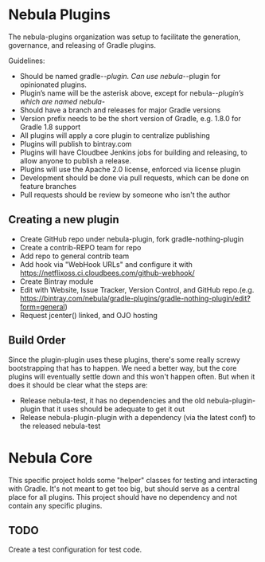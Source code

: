 Nebula Plugins
=============
The nebula-plugins organization was setup to facilitate the generation, governance, and releasing of Gradle plugins.

Guidelines:
* Should be named gradle-*-plugin. Can use nebula-*-plugin for opinionated plugins.
* Plugin’s name will be the asterisk above, except for nebula-*-plugin’s which are named nebula-*
* Should have a branch and releases for major Gradle versions
* Version prefix needs to be the short version of Gradle, e.g. 1.8.0 for Gradle 1.8 support
* All plugins will apply a core plugin to centralize publishing
* Plugins will publish to bintray.com
* Plugins will have Cloudbee Jenkins jobs for building and releasing, to allow anyone to publish a release.
* Plugins will use the Apache 2.0 license, enforced via license plugin
* Development should be done via pull requests, which can be done on feature branches
* Pull requests should be review by someone who isn't the author

Creating a new plugin
---------------------
* Create GitHub repo under nebula-plugin, fork gradle-nothing-plugin
* Create a contrib-REPO team for repo
* Add repo to general contrib team
* Add hook via "WebHook URLs" and configure it with https://netflixoss.ci.cloudbees.com/github-webhook/
* Create Bintray module
* Edit with Website, Issue Tracker, Version Control, and GitHub repo.(e.g. https://bintray.com/nebula/gradle-plugins/gradle-nothing-plugin/edit?form=general)
* Request jcenter() linked, and OJO hosting


Build Order
----------------
Since the plugin-plugin uses these plugins, there's some really screwy bootstrapping that has to happen. We need a better way, but the core plugins
will eventually settle down and this won't happen often. But when it does it should be clear what the steps are:
* Release nebula-test, it has no dependencies and the old nebula-plugin-plugin that it uses should be adequate to get it out
* Release nebula-plugin-plugin with a dependency (via the latest conf) to the released nebula-test


Nebula Core
===========
This specific project holds some "helper" classes for testing and interacting with Gradle. It's not meant to get too big, 
but should serve as a central place for all plugins. This project should have no dependency and not contain any specific
plugins.

TODO
----------
Create a test configuration for test code.


